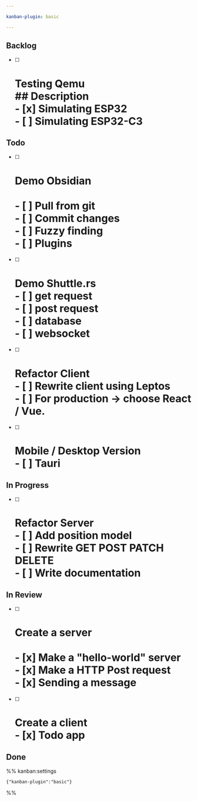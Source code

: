 ```yaml
---

kanban-plugin: basic

---
```


## Backlog

- [ ] # Testing Qemu<br>## Description<br>- [x] Simulating ESP32<br>- [ ] Simulating ESP32-C3


## Todo

- [ ] # Demo Obsidian<br><br>- [ ] Pull from git<br>- [ ] Commit changes<br>- [ ] Fuzzy finding<br>- [ ] Plugins
- [ ] # Demo Shuttle.rs<br>- [ ] get request<br>- [ ] post request<br>- [ ] database<br>- [ ] websocket
- [ ] # Refactor Client<br>- [ ] Rewrite client using Leptos <br>- [ ] For production -> choose React / Vue.
- [ ] # Mobile / Desktop Version<br>- [ ] Tauri


## In Progress

- [ ] # Refactor Server<br>- [ ] Add position model<br>- [ ] Rewrite GET POST PATCH DELETE<br>- [ ] Write documentation


## In Review

- [ ] # Create a server<br><br> - [x] Make a "hello-world" server<br> - [x] Make a HTTP Post request<br> - [x] Sending a message
- [ ] # Create a client<br>- [x] Todo app


## Done





%% kanban:settings
```
{"kanban-plugin":"basic"}
```
%%